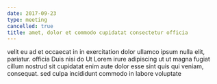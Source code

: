```yaml
---
date: 2017-09-23
type: meeting
cancelled: true
title: amet, dolor et commodo cupidatat consectetur officia
---
```

velit eu ad et occaecat in in exercitation dolor ullamco ipsum nulla elit, pariatur. officia Duis nisi do Ut Lorem irure adipiscing ut ut magna fugiat cillum nostrud sit cupidatat enim aute dolor esse sint quis qui veniam, consequat. sed culpa incididunt commodo in labore voluptate